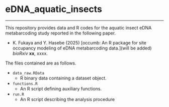 # eDNA_aquatic_insects
-----

This repository provides data and R codes for the aquatic insect eDNA metabarcoding study reported in the following paper.

- K. Fukaya and Y. Hasebe (2025) [occumb: An R package for site occupancy modeling of eDNA metabarcoding data.](will be added) *bioRxiv* **xx**, xxxx.

The files contained are as follows.

- `data_raw.RData`
  - R binary data containing a dataset object.
- `functions.R`
  - An R script defining auxiliary functions.
- `run.R`
  - An R script describing the analysis procedure

